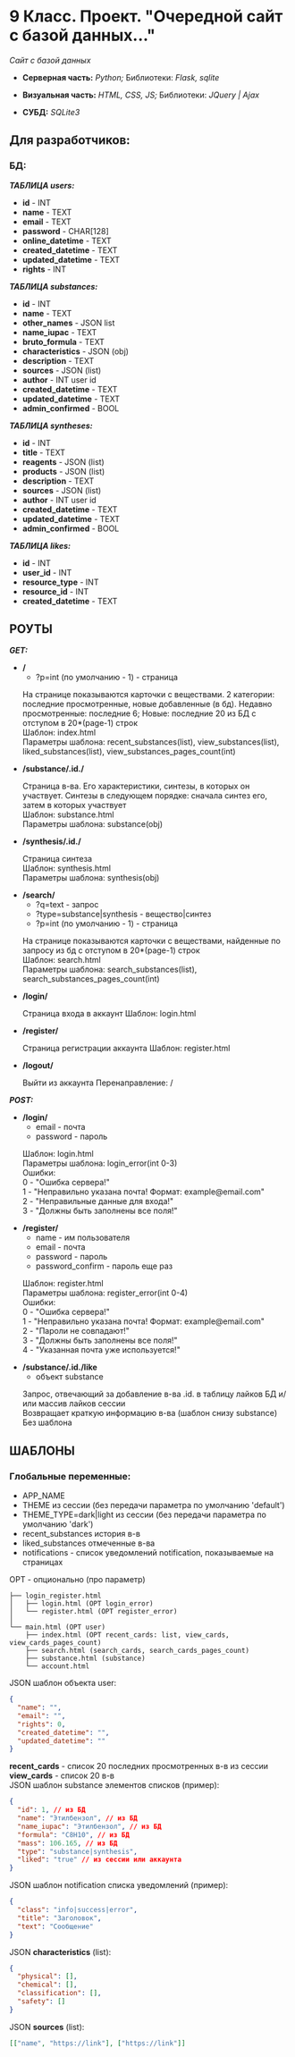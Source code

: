 # 9 Класс. Проект. "Очередной сайт с базой данных..."

_Сайт с базой данных_

- **Серверная часть:** _Python;_ Библиотеки: _Flask, sqlite_

- **Визуальная часть:** _HTML, CSS, JS;_ Библиотеки: _JQuery | Ajax_

- **СУБД:** _SQLite3_

## Для разработчиков:

### БД:

_**ТАБЛИЦА users:**_

- **id** - INT
- **name** - TEXT
- **email** - TEXT
- **password** - CHAR[128]
- **online_datetime** - TEXT
- **created_datetime** - TEXT
- **updated_datetime** - TEXT
- **rights** - INT

_**ТАБЛИЦА substances:**_

- **id** - INT
- **name** - TEXT
- **other_names** - JSON list
- **name_iupac** - TEXT
- **bruto_formula** - TEXT
- **characteristics** - JSON (obj)
- **description** - TEXT
- **sources** - JSON (list)
- **author** - INT user id
- **created_datetime** - TEXT
- **updated_datetime** - TEXT
- **admin_confirmed** - BOOL

_**ТАБЛИЦА syntheses:**_

- **id** - INT
- **title** - TEXT
- **reagents** - JSON (list)
- **products** - JSON (list)
- **description** - TEXT
- **sources** - JSON (list)
- **author** - INT user id
- **created_datetime** - TEXT
- **updated_datetime** - TEXT
- **admin_confirmed** - BOOL

_**ТАБЛИЦА likes:**_

- **id** - INT
- **user_id** - INT
- **resource_type** - INT
- **resource_id** - INT
- **created_datetime** - TEXT

## РОУТЫ

_**GET:**_

- **/**
  - ?p=int (по умолчанию - 1) - страница <br>
  <p>
  На странице показываются карточки с веществами. 2 категории: последние просмотренные, новые добавленные (в бд). Недавно просмотренные: последние 6; Новые: последние 20 из БД с отступом в 20*(page-1) строк <br>
  Шаблон: index.html <br>
  Параметры шаблона: recent_substances(list), view_substances(list), liked_substances(list), view_substances_pages_count(int)
  </p>
- **/substance/.id./**
  <p>
  Страница в-ва. Его характеристики, синтезы, в которых он участвует. Синтезы в следующем порядке: сначала синтез его, затем в которых участвует <br>
  Шаблон: substance.html <br>
  Параметры шаблона: substance(obj)
  </p>
- **/synthesis/.id./**
  <p>
  Страница синтеза <br>
  Шаблон: synthesis.html <br>
  Параметры шаблона: synthesis(obj)
  </p>
- **/search/**
  - ?q=text - запрос
  - ?type=substance|synthesis - вещество|синтез
  - ?p=int (по умолчанию - 1) - страница <br>
  <p>
  На странице показываются карточки с веществами, найденные по запросу из бд с отступом в 20*(page-1) строк <br>
  Шаблон: search.html <br>
  Параметры шаблона: search_substances(list), search_substances_pages_count(int)
  </p>
- **/login/** <br>
  <p>
  Страница входа в аккаунт
  Шаблон: login.html
  </p>
- **/register/** <br>
  <p>
  Страница регистрации аккаунта
  Шаблон: register.html
  </p>
- **/logout/** <br>
  <p>
  Выйти из аккаунта
  Перенаправление: /
  </p>

_**POST:**_

- **/login/**
  - email - почта
  - password - пароль
  <p>
  Шаблон: login.html <br>
  Параметры шаблона: login_error(int 0-3) <br>
  Ошибки: <br>
  0 - "Ошибка сервера!"<br>
  1 - "Неправильно указана почта! Формат: example@email.com" <br>
  2 - "Неправильные данные для входа!"<br>
  3 - "Должны быть заполнены все поля!"
  </p>
- **/register/**
  - name - им пользователя
  - email - почта
  - password - пароль
  - password_confirm - пароль еще раз <br>
  <p>
  Шаблон: register.html <br>
  Параметры шаблона: register_error(int 0-4) <br>
  Ошибки: <br>
  0 - "Ошибка сервера!" <br>
  1 - "Неправильно указана почта! Формат: example@email.com" <br>
  2 - "Пароли не совпадают!" <br>
  3 - "Должны быть заполнены все поля!" <br>
  4 - "Указанная почта уже используется!"
  </p>
- **/substance/.id./like**
  - объект substance <br>
  <p>
  Запрос, отвечающий за добавление в-ва .id. в таблицу лайков БД и/или массив лайков сессии<br>
  Возвращает краткую информацию в-ва (шаблон снизу substance)
  Без шаблона
  </p>

## ШАБЛОНЫ

### Глобальные переменные:

- APP_NAME
- THEME из сессии (без передачи параметра по умолчанию 'default')
- THEME_TYPE=dark|light из сессии (без передачи параметра по умолчанию 'dark')
- recent_substances история в-в
- liked_substances отмеченные в-ва
- notifications - список уведомлений notification, показываемые на страницах

OPT - опционально (про параметр)

```
├── login_register.html
│   ├── login.html (OPT login_error)
│   └── register.html (OPT register_error)
│
└── main.html (OPT user)
    ├── index.html (OPT recent_cards: list, view_cards, view_cards_pages_count)
    ├── search.html (search_cards, search_cards_pages_count)
    ├── substance.html (substance)
    └── account.html
```

JSON шаблон объекта user:

```json
{
  "name": "",
  "email": "",
  "rights": 0,
  "created_datetime": "",
  "updated_datetime": ""
}
```

**recent_cards** - список 20 последних просмотренных в-в из сессии <br>
**view_cards** - список 20 в-в <br>
JSON шаблон substance элементов списков (пример):

```json
{
  "id": 1, // из БД
  "name": "Этилбензол", // из БД
  "name_iupac": "Этилбензол", // из БД
  "formula": "C8H10", // из БД
  "mass": 106.165, // из БД
  "type": "substance|synthesis",
  "liked": "true" // из сессии или аккаунта
}
```

JSON шаблон notification списка уведомлений (пример):

```json
{
  "class": "info|success|error",
  "title": "Заголовок",
  "text": "Сообщение"
}
```

JSON **characteristics** (list):

```json
{
  "physical": [],
  "chemical": [],
  "сlassification": [],
  "safety": []
}
```

JSON **sources** (list):

```json
[["name", "https://link"], ["https://link"]]
```
